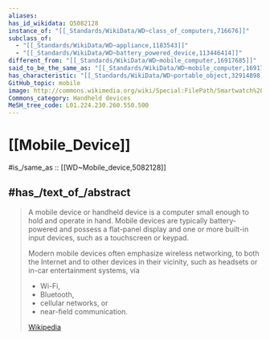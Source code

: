 ```yaml
---
aliases:
has_id_wikidata: Q5082128
instance_of: "[[_Standards/WikiData/WD~class_of_computers,716676]]"
subclass_of:
  - "[[_Standards/WikiData/WD~appliance,1183543]]"
  - "[[_Standards/WikiData/WD~battery_powered_device,113446414]]"
different_from: "[[_Standards/WikiData/WD~mobile_computer,16917685]]"
said_to_be_the_same_as: "[[_Standards/WikiData/WD~mobile_computer,16917685]]"
has_characteristic: "[[_Standards/WikiData/WD~portable_object,32914898]]"
GitHub_topic: mobile
image: http://commons.wikimedia.org/wiki/Special:FilePath/Smartwatch%20%26%20Smartphone.jpg
Commons_category: Handheld devices
MeSH_tree_code: L01.224.230.260.550.500
---
```


# [[Mobile_Device]] 

#is_/same_as :: [[WD~Mobile_device,5082128]] 

## #has_/text_of_/abstract 

> A mobile device or handheld device is a computer small enough to hold and operate in hand. 
> Mobile devices are typically battery-powered and possess a flat-panel display 
> and one or more built-in input devices, such as a touchscreen or keypad. 
> 
> Modern mobile devices often emphasize wireless networking, 
> to both the Internet and to other devices in their vicinity, such as headsets 
> or in-car entertainment systems, via 
> - Wi-Fi, 
> - Bluetooth, 
> - cellular networks, or 
> - near-field communication.
>
> [Wikipedia](https://en.wikipedia.org/wiki/Mobile%20device) 

